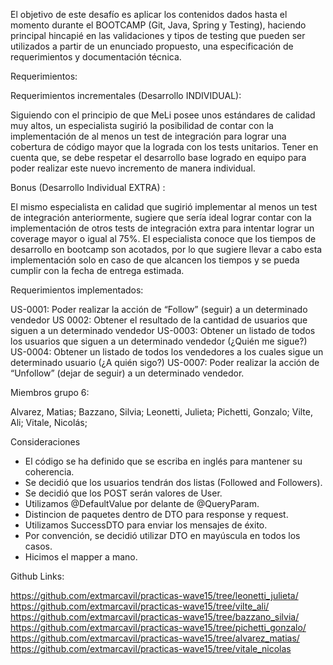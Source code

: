 El objetivo de este desafío es aplicar los contenidos dados hasta el momento durante el BOOTCAMP (Git, Java, Spring y Testing), haciendo principal hincapié en las validaciones y tipos de testing que pueden ser utilizados a partir de un enunciado propuesto, una especificación de requerimientos y documentación técnica.​​​​

Requerimientos:

Requerimientos incrementales (Desarrollo INDIVIDUAL): 

Siguiendo con el principio de que MeLi posee unos estándares de calidad muy altos, un especialista sugirió la posibilidad de contar con la implementación de al menos un test de integración para lograr una cobertura de código mayor que la lograda con los tests unitarios.
Tener en cuenta que, se debe respetar el desarrollo base logrado en equipo para poder realizar este nuevo incremento de manera individual.

Bonus (Desarrollo Individual EXTRA) :

El mismo especialista en calidad que sugirió implementar al menos un test de integración anteriormente, sugiere que sería ideal lograr contar con la implementación de otros tests de integración extra para intentar lograr un coverage mayor o igual al 75%. El especialista conoce que los tiempos de desarrollo en bootcamp son acotados, por lo que sugiere llevar a cabo esta implementación solo en caso de que alcancen los tiempos y se pueda cumplir con la fecha de entrega estimada.

Requerimientos implementados: 

US-0001: Poder realizar la acción de “Follow” (seguir) a un determinado vendedor
US 0002: Obtener el resultado de la cantidad de usuarios que siguen a un determinado vendedor
US-0003: Obtener un listado de todos los usuarios que siguen a un determinado vendedor (¿Quién me sigue?)
US-0004: Obtener un listado de todos los vendedores a los cuales sigue un determinado usuario (¿A quién sigo?)
US-0007: Poder realizar la acción de “Unfollow” (dejar de seguir) a un determinado vendedor.

Miembros grupo 6:

Alvarez, Matias;
Bazzano, Silvia;
Leonetti, Julieta;
Pichetti, Gonzalo;
Vilte, Ali;
Vitale, Nicolás;

Consideraciones

- El código se ha definido que se escriba en inglés para mantener su coherencia.
- Se decidió que los usuarios tendrán dos listas (Followed and Followers).
- Se decidió que los POST serán valores de User.
- Utilizamos @DefaultValue por delante de @QueryParam.
- Distincion de paquetes dentro de DTO para response y request.
- Utilizamos SuccessDTO para enviar los mensajes de éxito.
- Por convención, se decidió utilizar DTO en mayúscula en todos los casos.
- Hicimos el mapper a mano.

Github Links:

https://github.com/extmarcavil/practicas-wave15/tree/leonetti_julieta/
https://github.com/extmarcavil/practicas-wave15/tree/vilte_ali/
https://github.com/extmarcavil/practicas-wave15/tree/bazzano_silvia/
https://github.com/extmarcavil/practicas-wave15/tree/pichetti_gonzalo/
https://github.com/extmarcavil/practicas-wave15/tree/alvarez_matias/
https://github.com/extmarcavil/practicas-wave15/tree/vitale_nicolas
